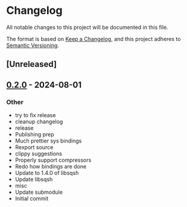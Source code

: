 # Changelog

All notable changes to this project will be documented in this file.

The format is based on [Keep a Changelog](https://keepachangelog.com/en/1.0.0/),
and this project adheres to [Semantic Versioning](https://semver.org/spec/v2.0.0.html).

## [Unreleased]

## [0.2.0](https://github.com/Dr-Emann/sqsh-rs/releases/tag/sqsh-sys-v0.2.0) - 2024-08-01

### Other
- try to fix release
- cleanup changelog
- release
- Publishing prep
- Much prettier sys bindings
- Rexport source
- clippy suggestions
- Properly support compressors
- Redo how bindings are done
- Update to 1.4.0 of libsqsh
- Update libsqsh
- misc
- Update submodule
- Initial commit
